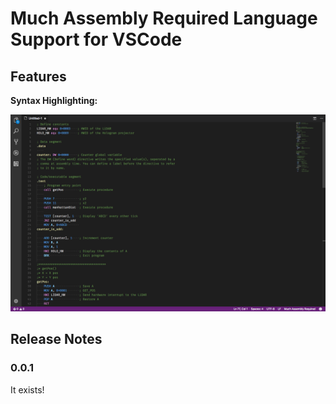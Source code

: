 # Much Assembly Required Language Support for VSCode

## Features

**Syntax Highlighting:**

![Syntax Highlighting](images/syntax_highlighting_example.png)

## Release Notes

### 0.0.1

It exists!
